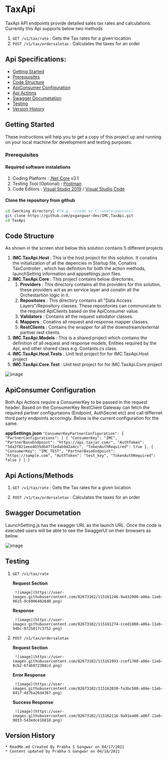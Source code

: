 # TaxApi

TaxApi API endpoints provide detailed sales tax rates and calculations. Currently this Api supports below two methods 
1. `GET /v1/tax/rate` : Gets the Tax rates for a given location
2. `POST /v1/tax/ordersaletax` : Calculates the taxes for an order

## Api Specifications:

* [Getting Started](#getting-started)
* [Prerequisites](#prerequisites)
* [Code Structure](#code-structure)
* [ApiConsumer Configuration](#api-configuration)
* [Api Actions](#api-actions) 
* [Swagger Documetation](#api-swagger-field) 
* [Testing](#testing)
* [Version History](#api-version-history) 


## Getting Started

These instructions will help you to get a copy of this project up and running on your local machine for development and testing purposes. 

### Prerequisites

#### Required software instalations

1. Coding Platform : [.Net Core](https://dotnet.microsoft.com/download) v3.1
1. Testing Tool (Optional) : [Postman](https://www.getpostman.com/downloads/)
1. Code Editors : [Visual Studio 2019](https://msdn.microsoft.com/en-us/) / [Visual Studio Code](https://code.visualstudio.com/download) 

#### Clone the repository from github

```bash
cd [working directory] #(e.g. ~/code or C:\users\you\src)
git clone https://github.com/psgangwar-dev/IMC.TaxApi.git
cd TaxApi
```
## Code Structure
As shown in the screen shot below this solution contains 5 different projects  
1. **IMC.TaxApi.Host** : This is the host project for this solution. It conatins the initialization of all the depencies in Startup file, Conatins TaxController , which has definition for both the action methods, launchSetting information and appsettings.json files. 
2. **IMC.TaxApi.Core** : This project contains below directories. 
    1. **Providers** : This directory contains all the providers for this solution, these providers act as an service layer and conatin all the Orchestartion logic in it. 
    2. **Repositoies** : This directory contains all "Data Access Layers"/Repository classes. These repositories can communicate to the required ApiClients based on the ApiConsumer value.
    3. **Validators** : Contains all the request valodator classes. 
    4. **Mappers** : Conatins all request and response mapper classes. 
    5. **RestClients** : Contains the wrapper for all the downstream/external partner rest clients. 
3. **IMC.TaxApi.Models** : This is a shared project which contains the definition of all request and response models, Entities required by the Api, and other shared class e.g. Contants.cs class.
4. **IMC.TaxApi.Host.Tests** : Unit test project for for IMC.TaxApi.Host project
5. **IMC.TaxApi.Core.Test** : Unit test project for for IMC.TaxApi.Core project

![image](https://user-images.githubusercontent.com/82673102/115160120-8eecf600-a064-11eb-9ab1-b00a262a3e25.png)


## ApiConsumer Configuration
Both Api Actions require a ConsumerKey to be passed in the request header. Based on the ConsumerKey RestClient Gateway can fetch the required partner configurtaions (Endpoint, AuthSecret etc) and call differnet third party endpoints accoringly. Below is the current configuration for the same.

**appSettings.json**
`"ConsumerKeyPartnerConfiguration": {
    "PartnerConfigurations": [
      {
        "ConsumerKey": "IMC",
        "PartnerBaseEndpoint": "https://api.taxjar.com/",
        "AuthToken": "5da2f821eee4035db4771edab942a4cc",
        "TokenAuthRequired": true
      },
      {
        "ConsumerKey": "IMC_TEST",
        "PartnerBaseEndpoint": "https://sample.com",
        "AuthToken": "test_key",
        "TokenAuthRequired": false
      }
    ]
  }`
  
## Api Actions/Methods
1. `GET /v1/tax/rate` : Gets the Tax rates for a given location

3. `POST /v1/tax/ordersaletax` : Calculates the taxes for an order

## Swagger Documetation
LaunchSetting.js has the swagger URL as the launch URL. Once the code is executed users will be able to see the SwaggerUI on their browsers as below. 

![image](https://user-images.githubusercontent.com/82673102/115161077-99f65500-a069-11eb-99ef-3cefcdbc7c6a.png)

## Testing
1. `GET /v1/tax/rate`


    **Request Section**
        
        ![image](https://user-images.githubusercontent.com/82673102/115161246-9a432000-a06a-11eb-9615-9c69064026d0.png)
    
    **Response**
        
        ![image](https://user-images.githubusercontent.com/82673102/115161274-cced1880-a06a-11eb-94bc-0725817c3752.png)


2. `POST /v1/tax/ordersaletax`


    **Request Section**
        
        ![image](https://user-images.githubusercontent.com/82673102/115161993-ccef1780-a06e-11eb-8cb2-6f4b972380cd.png)
    
    **Error Response**
    
        ![image](https://user-images.githubusercontent.com/82673102/115162020-fa3bc580-a06e-11eb-8417-4d7ba26d4367.png)
        
    **Success Response**
    
        ![image](https://user-images.githubusercontent.com/82673102/115162116-9a91ea00-a06f-11eb-9033-543edce1b818.png)

        

## Version History
    * ReadMe.md Created By Prabha S Gangwar on 04/17/2021
    * Content updated by Prabha S Gangwar on 04/18/2021
